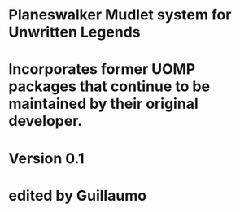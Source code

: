# Planeswalker Mudlet system for Unwritten Legends
# Incorporates former UOMP packages that continue to be maintained by their original developer.
# Version 0.1
# edited by Guillaumo
